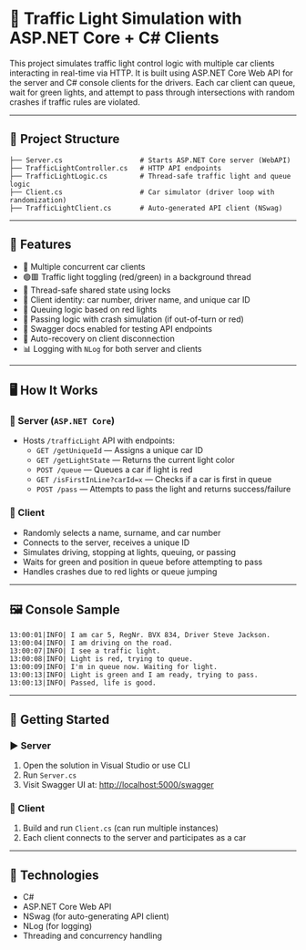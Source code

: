 # 🚦 Traffic Light Simulation with ASP.NET Core + C# Clients

This project simulates traffic light control logic with multiple car clients interacting in real-time via HTTP. It is built using ASP.NET Core Web API for the server and C# console clients for the drivers. Each car client can queue, wait for green lights, and attempt to pass through intersections with random crashes if traffic rules are violated.

---

## 🧩 Project Structure

```
├── Server.cs                   # Starts ASP.NET Core server (WebAPI)
├── TrafficLightController.cs   # HTTP API endpoints
├── TrafficLightLogic.cs        # Thread-safe traffic light and queue logic
├── Client.cs                   # Car simulator (driver loop with randomization)
├── TrafficLightClient.cs       # Auto-generated API client (NSwag)
```

---

## 🧠 Features

- 🚗 Multiple concurrent car clients
- 🟢🟥 Traffic light toggling (red/green) in a background thread
- 🧠 Thread-safe shared state using locks
- 📝 Client identity: car number, driver name, and unique car ID
- 🛑 Queuing logic based on red lights
- 🚦 Passing logic with crash simulation (if out-of-turn or red)
- 📜 Swagger docs enabled for testing API endpoints
- 🔁 Auto-recovery on client disconnection
- 📊 Logging with `NLog` for both server and clients

---

## 🖥️ How It Works

### 🧩 Server (`ASP.NET Core`)
- Hosts `/trafficLight` API with endpoints:
  - `GET /getUniqueId` — Assigns a unique car ID
  - `GET /getLightState` — Returns the current light color
  - `POST /queue` — Queues a car if light is red
  - `GET /isFirstInLine?carId=x` — Checks if a car is first in queue
  - `POST /pass` — Attempts to pass the light and returns success/failure

### 🚗 Client
- Randomly selects a name, surname, and car number
- Connects to the server, receives a unique ID
- Simulates driving, stopping at lights, queuing, or passing
- Waits for green and position in queue before attempting to pass
- Handles crashes due to red lights or queue jumping

---

## 🖼 Console Sample

```
13:00:01|INFO| I am car 5, RegNr. BVX 834, Driver Steve Jackson.
13:00:04|INFO| I am driving on the road.
13:00:07|INFO| I see a traffic light.
13:00:08|INFO| Light is red, trying to queue.
13:00:09|INFO| I'm in queue now. Waiting for light.
13:00:13|INFO| Light is green and I am ready, trying to pass.
13:00:13|INFO| Passed, life is good.
```

---

## 🚀 Getting Started

### ▶️ Server
1. Open the solution in Visual Studio or use CLI
2. Run `Server.cs`
3. Visit Swagger UI at: [http://localhost:5000/swagger](http://localhost:5000/swagger)

### 🚗 Client
1. Build and run `Client.cs` (can run multiple instances)
2. Each client connects to the server and participates as a car

---

## 🔧 Technologies

- C#
- ASP.NET Core Web API
- NSwag (for auto-generating API client)
- NLog (for logging)
- Threading and concurrency handling
